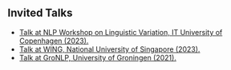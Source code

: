 ## Invited Talks

<ul style="margin:0 0 5px;">
<li><a href="https://nlpnorth.github.io/content/multistar-workshop.html"><autocolor>Talk at NLP Workshop on Linguistic Variation, IT University of Copenhagen (2023).</autocolor></a></li>
<li><a href="https://wing.comp.nus.edu.sg/"><autocolor>Talk at WING, National University of Singapore (2023).</autocolor></a></li>
<li><a href="https://www.rug.nl/research/clcg/research/cl/?lang=en"><autocolor>Talk at GroNLP, University of Groningen (2021).</autocolor></a></li>
</ul>